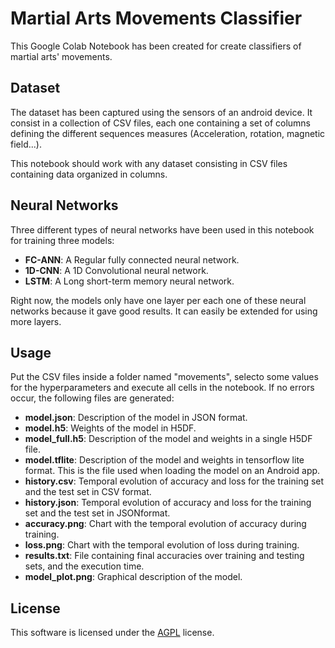 # Martial Arts Movements Classifier

This Google Colab Notebook has been created for create classifiers of martial arts' movements.

## Dataset

The dataset has been captured using the sensors of an android device. It consist in a collection of CSV files, each one containing a set of columns defining the different sequences measures (Acceleration, rotation, magnetic field...).

This notebook should work with any dataset consisting in CSV files containing data organized in columns.

## Neural Networks

Three different types of neural networks have been used in this notebook for training three models:
* **FC-ANN**: A Regular fully connected neural network.
* **1D-CNN**: A 1D Convolutional neural network.
* **LSTM**: A Long short-term memory neural network.

Right now, the models only have one layer per each one of these neural networks because it gave good results. It can easily be extended for using more layers.

## Usage

Put the CSV files inside a folder named "movements", selecto some values for the hyperparameters and execute all cells in the notebook. If no errors occur, the following files are generated:

* **model.json**: Description of the model in JSON format.
* **model.h5**: Weights of the model in H5DF.
* **model_full.h5**: Description of the model and weights in a single H5DF file.
* **model.tflite**: Description of the model and weights in tensorflow lite format. This is the file used when loading the model on an Android app.
* **history.csv**: Temporal evolution of accuracy and loss for the training set and the test set in CSV format.
* **history.json**: Temporal evolution of accuracy and loss for the training set and the test set in JSONformat.
* **accuracy.png**: Chart with the temporal evolution of accuracy during training.
* **loss.png**: Chart with the temporal evolution of loss during training.
* **results.txt**: File containing final accuracies over training and testing sets, and the execution time.
* **model_plot.png**: Graphical description of the model.


## License
This software is licensed under the [AGPL](https://choosealicense.com/licenses/agpl-3.0/) license.
